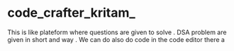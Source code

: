 ﻿# code_crafter_kritam_

This is like plateform where questions are given to solve . DSA  problem are given in short and way . We can do also do code in the code editor there a
